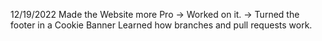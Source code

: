 12/19/2022
Made the Website more Pro
  -> Worked on it.
  -> Turned the footer in a Cookie Banner
Learned how branches and pull requests work.
